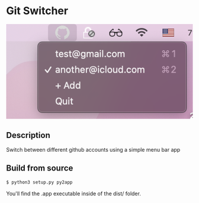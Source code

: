 # Git Switcher

![preview](./preview.png)

## Description

Switch between different github accounts using a simple menu bar app

## Build from source

```bash
$ python3 setup.py py2app
```

You'll find the .app executable inside of the dist/ folder.
